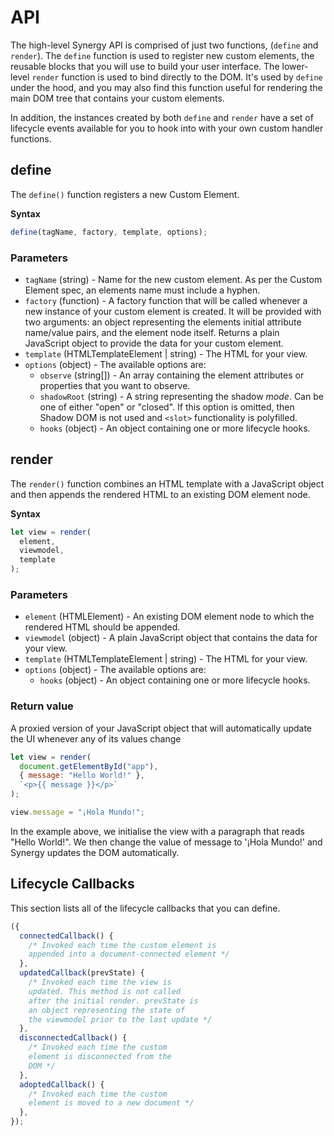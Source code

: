 # API

The high-level Synergy API is comprised of just two functions, \(`define` and `render`\). The `define` function is used to register new custom elements, the reusable blocks that you will use to build your user interface. The lower-level `render` function is used to bind directly to the DOM. It's used by `define` under the hood, and you may also find this function useful for rendering the main DOM tree that contains your custom elements.

In addition, the instances created by both `define` and `render` have a set of lifecycle events available for you to hook into with your own custom handler functions.

## define

The `define()` function registers a new Custom Element.

**Syntax**

```javascript
define(tagName, factory, template, options);
```

### **Parameters**

* `tagName` \(string\) - Name for the new custom element. As per the Custom Element spec, an elements name must include a hyphen.
* `factory` \(function\) - A factory function that will be called whenever a new instance of your custom element is created. It will be provided with two arguments: an object representing the elements initial attribute name/value pairs, and the element node itself. Returns a plain JavaScript object to provide the data for your custom element.
* `template` \(HTMLTemplateElement \| string\) - The HTML for your view.
* `options` \(object\) - The available options are:
  * `observe` \(string\[\]\) - An array containing the element attributes or properties that you want to observe.
  * `shadowRoot` \(string\) - A string representing the shadow _mode_. Can be one of either "open" or "closed". If this option is omitted, then Shadow DOM is not used and `<slot>` functionality is polyfilled.
  * `hooks` \(object\) - An object containing one or more lifecycle hooks.

## render

The `render()` function combines an HTML template with a JavaScript object and then appends the rendered HTML to an existing DOM element node.

**Syntax**

```javascript
let view = render(
  element,
  viewmodel,
  template
);
```

### **Parameters**

* `element` \(HTMLElement\) - An existing DOM element node to which the rendered HTML should be appended.
* `viewmodel` \(object\) - A plain JavaScript object that contains the data for your view.
* `template` \(HTMLTemplateElement \| string\) - The HTML for your view.
* `options` \(object\) - The available options are:
  * `hooks` \(object\) - An object containing one or more lifecycle hooks.

### Return value

A proxied version of your JavaScript object that will automatically update the UI whenever any of its values change

```javascript
let view = render(
  document.getElementById("app"),
  { message: "Hello World!" },
  `<p>{{ message }}</p>`
);

view.message = "¡Hola Mundo!";
```

In the example above, we initialise the view with a paragraph that reads "Hello World!". We then change the value of message to '¡Hola Mundo!' and Synergy updates the DOM automatically.

## Lifecycle Callbacks

This section lists all of the lifecycle callbacks that you can define.

```javascript
({
  connectedCallback() {
    /* Invoked each time the custom element is 
    appended into a document-connected element */
  },
  updatedCallback(prevState) {
    /* Invoked each time the view is 
    updated. This method is not called 
    after the initial render. prevState is 
    an object representing the state of 
    the viewmodel prior to the last update */
  },
  disconnectedCallback() {
    /* Invoked each time the custom 
    element is disconnected from the 
    DOM */
  },
  adoptedCallback() {
    /* Invoked each time the custom 
    element is moved to a new document */
  },
});
```

